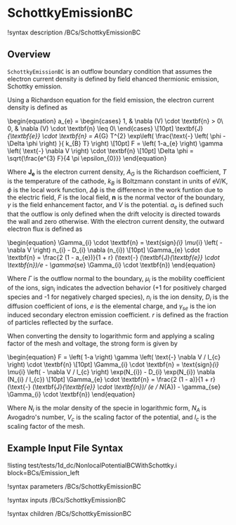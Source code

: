 # SchottkyEmissionBC

!syntax description /BCs/SchottkyEmissionBC

## Overview

`SchottkyEmissionBC` is an outflow boundary condition that assumes the electron current density is defined by field ehanced thermionic emission, Schottky emission.

Using a Richardson equation for the field emission, the electron current density is defined as

\begin{equation}
a_{e} =
\begin{cases}
1, & \nabla (V) \cdot \textbf{n} > 0\\
0, & \nabla (V) \cdot \textbf{n} \leq 0\\
\end{cases} \\[10pt]
\textbf{J}_{\textbf{e}} \cdot \textbf{n} = A_{G} T^{2} \exp\left( \frac{\text{-} \left( \phi - \Delta \phi \right) }{ k_{B} T} \right) \\[10pt]
F =  \left( 1-a_{e} \right) \gamma \left( \text{-} \nabla V \right) \cdot \textbf{n} \\[10pt]
\Delta \phi = \sqrt{\frac{e^{3} F}{4 \pi \epsilon_{0}}} 
\end{equation}

Where $\textbf{J}_{\textbf{e}}$ is the electron current density, $A_{G}$ is the Richardson coefficient, $T$ is the temperature of the cathode, $k_{B}$ is Boltzmann constant in units of eV/K, $\phi$ is the local work function, $\Delta \phi$ is the difference in the work funtion due to the electric field, $F$ is the local field, $\textbf{n}$ is the normal vector of the boundary, $\gamma$ is the field enhancement factor, and $V$ is the potential. $a_{e}$ is defined such that the outflow is only defined when the drift velocity is directed towards the wall and zero otherwise. With the electron current density, the outward electron flux is defined as

\begin{equation}
\Gamma_{i} \cdot \textbf{n}  = \text{sign}_{i} \mu_{i} \left( - \nabla V \right) n_{i} - D_{i} \nabla (n_{i}) \\[10pt]
\Gamma_{e} \cdot \textbf{n}  = \frac{2 (1 - a_{e})}{1 + r} (\text{-} (\textbf{J}_{\textbf{e}} \cdot \textbf{n})/e - \gamma_{se} \Gamma_{i} \cdot \textbf{n})
\end{equation}

Where $\Gamma$ is the outflow normal to the boundary, $\mu_{i}$ is the mobility coefficient of the ions, $\text{sign}_{i}$ indicates the advection behavior ($\text{+}1$ for positively charged species and $\text{-}1$ for negatively charged species), $n_{i}$ is the ion density, $D_{i}$ is the diffusion coefficient of ions, $e$ is the elemental charge, and $\gamma_{se}$ is the ion induced secondary electron emission coefficient. $r$ is defined as the fraction of particles reflected by the surface.

When converting the density to logarithmic form and applying a scaling factor of the mesh and voltage, the strong form is given by

\begin{equation}
F =  \left( 1-a \right) \gamma \left( \text{-} \nabla V / l_{c} \right) \cdot \textbf{n}  \\[10pt]
\Gamma_{i} \cdot \textbf{n}  = \text{sign}_{i} \mu_{i} \left( - \nabla V / l_{c} \right) \exp(N_{i}) - D_{i} \exp(N_{i}) \nabla (N_{i} / l_{c}) \\[10pt]
\Gamma_{e} \cdot \textbf{n}  = \frac{2 (1 - a)}{1 + r} (\text{-} (\textbf{J}_{\textbf{e}} \cdot \textbf{n})/ (e / N_{A}) - \gamma_{se} \Gamma_{i} \cdot \textbf{n})
\end{equation}

Where $N_{i}$ is the molar density of the specie in logarithmic form, $N_{A}$ is Avogadro's number, $V_{c}$ is the scaling factor of the potential, and $l_{c}$ is the scaling factor of the mesh.

## Example Input File Syntax

!listing test/tests/1d_dc/NonlocalPotentialBCWithSchottky.i block=BCs/Emission_left

!syntax parameters /BCs/SchottkyEmissionBC

!syntax inputs /BCs/SchottkyEmissionBC

!syntax children /BCs/SchottkyEmissionBC
